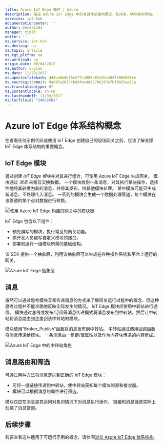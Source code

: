 ```yaml
---
title: Azure IoT Edge 概述 | Azure
description: 描述 Azure IoT Edge 中的关键体系结构概念，如网关、模块和中转站。
services: iot-hub
documentationcenter: ''
author: Derek1101
manager: timlt
editor: ''
ms.service: iot-hub
ms.devlang: na
ms.topic: article
ms.tgt_pltfrm: na
ms.workload: na
origin.date: 09/04/2017
ms.author: v-yiso
ms.date: 11/20/2017
ms.openlocfilehash: d44be6bdbf5e277c4088a01e2be264f396350fee
ms.sourcegitcommit: 9a89fa2b33cbd84be4d8270628567bf0925ae11e
ms.translationtype: HT
ms.contentlocale: zh-CN
ms.lasthandoff: 11/09/2017
ms.locfileid: "24058582"
---
```

# <a name="azure-iot-edge-architectural-concepts"></a>Azure IoT Edge 体系结构概念

在查看任何示例代码或使用 IoT Edge 创建自己的现场网关之前，应该了解支撑 IoT Edge 体系结构的重要概念。

## <a name="iot-edge-modules"></a>IoT Edge 模块

通过创建 *IoT Edge 模块*并对其进行组合，可使用 Azure IoT Edge 生成网关。 模块通过 *消息* 来相互交换数据。 一个模块收到一条消息，对其执行某些操作，选择性地将其转换为新的消息，并将其发布，供其他模块处理。 某些模块可能只生成新消息，不处理传入消息。 一系列的模块会生成一个数据处理管道，每个模块在该管道的某个点对数据进行转换。

![使用 Azure IoT Edge 构建的网关中的模块链][1]

IoT Edge 包含以下组件：

* 预先编写的模块，执行常见的网关功能。
* 供开发人员编写自定义模块的接口。
* 部署和运行一组模块所需的基础结构。

该 SDK 提供一个抽象层，利用该抽象层可以生成在各种操作系统和平台上运行的网关。

![Azure IoT Edge 抽象层][2]

## <a name="messages"></a>消息

虽然可以通过思考模块互相传递消息的方式来了解网关运行过程中的概念，但这种思考过程并不能准确地反映实际发生的情况。 IoT Edge 模块间使用中转站进行通信。 模块通过总线或发布/订阅等消息传递模式将消息发布到中转站，然后让中转站将消息路由到连接到该中转站的模块。

模块使用“Broker_Publish”函数将消息发布到中转站。 中转站通过调用回调函数将消息传递给模块。 一条消息由一组键/值属性以及作为内存块传递的内容组成。

![Azure IoT Edge 中的中转站角色][3]

## <a name="message-routing-and-filtering"></a>消息路由和筛选

可通过两种方法将消息定向到正确的 IoT Edge 模块：

* 可将一组链接传递到中转站，使中转站获知每个模块的源和接收器。
* 模块可以根据消息的属性进行筛选。

模块仅应在消息是其适用对象的情况下对消息执行操作。 链接和消息筛选实际上创建了消息管道。

## <a name="next-steps"></a>后续步骤

若要查看这些适用于可运行示例的概念，请参阅[浏览 Azure IoT Edge 体系结构][lnk-hello-world]。

<!-- Images -->
[1]: ./media/iot-hub-iot-edge-overview/modules.png
[2]: ./media/iot-hub-iot-edge-overview/modules_2.png
[3]: ./media/iot-hub-iot-edge-overview/messages_1.png

<!-- Links -->
[lnk-hello-world]: ./iot-hub-linux-iot-edge-get-started.md